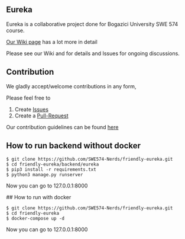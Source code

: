 ## Eureka

Eureka is a collaborative project done for Bogazici University SWE 574 course. 

[Our Wiki page](https://github.com/SWE574-Nerds/friendly-eureka/wiki) has a lot more in detail

Please see our Wiki and for details and Issues for ongoing discussions.


## Contribution

We gladly accept/welcome contributions in any form,

Please feel free to 
1. Create [Issues](https://github.com/SWE574-Nerds/friendly-eureka/issues)
2. Create a [Pull-Request](https://github.com/SWE574-Nerds/friendly-eureka/pulls)

Our contribution guidelines can be found [here](https://github.com/SWE574-Nerds/friendly-eureka/wiki/Contribution-Guidelines)


## How to run backend without docker

    $ git clone https://github.com/SWE574-Nerds/friendly-eureka.git
    $ cd friendly-eureka/backend/eureka
    $ pip3 install -r requirements.txt
    $ python3 manage.py runserver

Now you can go to 127.0.0.1:8000


## How to run with docker

    $ git clone https://github.com/SWE574-Nerds/friendly-eureka.git
    $ cd friendly-eureka
    $ docker-compose up -d 

Now you can go to 127.0.0.1:8000
